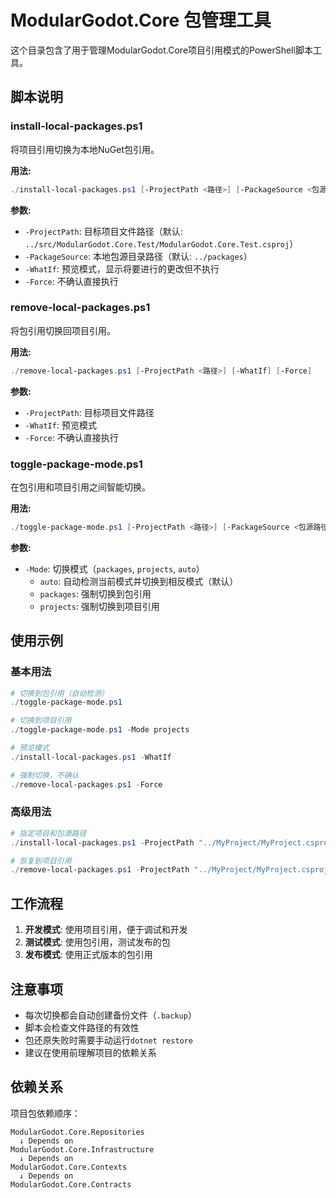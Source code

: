 # ModularGodot.Core 包管理工具

这个目录包含了用于管理ModularGodot.Core项目引用模式的PowerShell脚本工具。

## 脚本说明

### install-local-packages.ps1
将项目引用切换为本地NuGet包引用。

**用法:**
```powershell
./install-local-packages.ps1 [-ProjectPath <路径>] [-PackageSource <包源路径>] [-WhatIf] [-Force]
```

**参数:**
- `-ProjectPath`: 目标项目文件路径（默认: `../src/ModularGodot.Core.Test/ModularGodot.Core.Test.csproj`）
- `-PackageSource`: 本地包源目录路径（默认: `../packages`）
- `-WhatIf`: 预览模式，显示将要进行的更改但不执行
- `-Force`: 不确认直接执行

### remove-local-packages.ps1
将包引用切换回项目引用。

**用法:**
```powershell
./remove-local-packages.ps1 [-ProjectPath <路径>] [-WhatIf] [-Force]
```

**参数:**
- `-ProjectPath`: 目标项目文件路径
- `-WhatIf`: 预览模式
- `-Force`: 不确认直接执行

### toggle-package-mode.ps1
在包引用和项目引用之间智能切换。

**用法:**
```powershell
./toggle-package-mode.ps1 [-ProjectPath <路径>] [-PackageSource <包源路径>] [-Mode <模式>] [-WhatIf]
```

**参数:**
- `-Mode`: 切换模式（`packages`, `projects`, `auto`）
  - `auto`: 自动检测当前模式并切换到相反模式（默认）
  - `packages`: 强制切换到包引用
  - `projects`: 强制切换到项目引用

## 使用示例

### 基本用法
```powershell
# 切换到包引用（自动检测）
./toggle-package-mode.ps1

# 切换到项目引用
./toggle-package-mode.ps1 -Mode projects

# 预览模式
./install-local-packages.ps1 -WhatIf

# 强制切换，不确认
./remove-local-packages.ps1 -Force
```

### 高级用法
```powershell
# 指定项目和包源路径
./install-local-packages.ps1 -ProjectPath "../MyProject/MyProject.csproj" -PackageSource "../nupkgs"

# 恢复到项目引用
./remove-local-packages.ps1 -ProjectPath "../MyProject/MyProject.csproj"
```

## 工作流程

1. **开发模式**: 使用项目引用，便于调试和开发
2. **测试模式**: 使用包引用，测试发布的包
3. **发布模式**: 使用正式版本的包引用

## 注意事项

- 每次切换都会自动创建备份文件（`.backup`）
- 脚本会检查文件路径的有效性
- 包还原失败时需要手动运行`dotnet restore`
- 建议在使用前理解项目的依赖关系

## 依赖关系

项目包依赖顺序：
```
ModularGodot.Core.Repositories
  ↓ Depends on
ModularGodot.Core.Infrastructure
  ↓ Depends on
ModularGodot.Core.Contexts
  ↓ Depends on
ModularGodot.Core.Contracts
```
